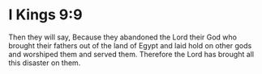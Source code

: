 # I Kings 9:9

Then they will say, Because they abandoned the Lord their God who brought their fathers out of the land of Egypt and laid hold on other gods and worshiped them and served them. Therefore the Lord has brought all this disaster on them.
